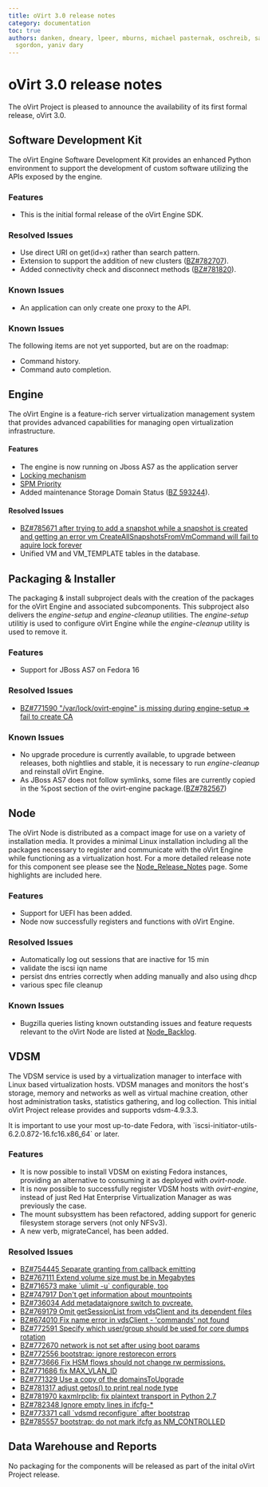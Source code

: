 ```yaml
---
title: oVirt 3.0 release notes
category: documentation
toc: true
authors: danken, dneary, lpeer, mburns, michael pasternak, oschreib, sandrobonazzola,
  sgordon, yaniv dary
---
```


# oVirt 3.0 release notes

The oVirt Project is pleased to announce the availability of its first formal release, oVirt 3.0.

## Software Development Kit

The oVirt Engine Software Development Kit provides an enhanced Python environment to support the development of custom software utilizing the APIs exposed by the engine.

### Features

*   This is the initial formal release of the oVirt Engine SDK.

### Resolved Issues

*   Use direct URI on get(id=x) rather than search pattern.
*   Extension to support the addition of new clusters ([BZ#782707](https://bugzilla.redhat.com/782707)).
*   Added connectivity check and disconnect methods ([BZ#781820](https://bugzilla.redhat.com/781820)).

### Known Issues

*   An application can only create one proxy to the API.

### Known Issues

The following items are not yet supported, but are on the roadmap:

*   Command history.
*   Command auto completion.

## Engine

The oVirt Engine is a feature-rich server virtualization management system that provides advanced capabilities for managing open virtualization infrastructure.

#### Features

*   The engine is now running on Jboss AS7 as the application server
*   [Locking mechanism](/develop/release-management/features/infra/detailedlockmechanism/)
*   [SPM Priority](/develop/release-management/features/storage/spmpriority/)
*   Added maintenance Storage Domain Status ([BZ 593244](http://bugzilla.redhat.com/593244)).

#### Resolved Issues

*   [BZ#785671 after trying to add a snapshot while a snapshot is created and getting an error vm CreateAllSnapshotsFromVmCommand will fail to aquire lock forever](https://bugzilla.redhat.com/785671)
*   Unified VM and VM_TEMPLATE tables in the database.

## Packaging & Installer

The packaging & install subproject deals with the creation of the packages for the oVirt Engine and associated subcomponents. This subproject also delivers the *engine-setup* and *engine-cleanup* utilities. The *engine-setup* utilitiy is used to configure oVirt Engine while the *engine-cleanup* utility is used to remove it.

### Features

*   Support for JBoss AS7 on Fedora 16

### Resolved Issues

*   [BZ#771590 "/var/lock/ovirt-engine" is missing during engine-setup => fail to create CA](https://bugzilla.redhat.com/show_bug.cgi?id=771590)

### Known Issues

*   No upgrade procedure is currently available, to upgrade between releases, both nightlies and stable, it is necessary to run *engine-cleanup* and reinstall oVirt Engine.
*   As JBoss AS7 does not follow symlinks, some files are currently copied in the %post section of the ovirt-engine package.([BZ#782567](https://bugzilla.redhat.com/show_bug.cgi?id=782567))

## Node

The oVirt Node is distributed as a compact image for use on a variety of installation media. It provides a minimal Linux installation including all the packages necessary to register and communicate with the oVirt Engine while functioning as a virtualization host. For a more detailed release note for this component see please see the [Node_Release_Notes](/develop/projects/node/release-notes/) page. Some highlights are included here.

### Features

*   Support for UEFI has been added.
*   Node now successfully registers and functions with oVirt Engine.

### Resolved Issues

*   Automatically log out sessions that are inactive for 15 min
*   validate the iscsi iqn name
*   persist dns entries correctly when adding manually and also using dhcp
*   various spec file cleanup

### Known Issues

*   Bugzilla queries listing known outstanding issues and feature requests relevant to the oVirt Node are listed at [Node_Backlog](/develop/projects/node/backlog/).

## VDSM

The VDSM service is used by a virtualization manager to interface with Linux based virtualization hosts. VDSM manages and monitors the host's storage, memory and networks as well as virtual machine creation, other host administration tasks, statistics gathering, and log collection. This initial oVirt Project release provides and supports vdsm-4.9.3.3.

It is important to use your most up-to-date Fedora, with \`iscsi-initiator-utils-6.2.0.872-16.fc16.x86_64\` or later.

### Features

*   It is now possible to install VDSM on existing Fedora instances, providing an alternative to consuming it as deployed with *ovirt-node*.
*   It is now possible to successfully register VDSM hosts with *ovirt-engine*, instead of just Red Hat Enterprise Virtualization Manager as was previously the case.
*   The mount subsysttem has been refactored, adding support for generic filesystem storage servers (not only NFSv3).
*   A new verb, migrateCancel, has been added.

### Resolved Issues

*   [BZ#754445 Separate granting from callback emitting](http://bugzilla.redhat.com/754445)
*   [BZ#767111 Extend volume size must be in Megabytes](http://bugzilla.redhat.com/767111)
*   [BZ#716573 make \`ulimit -u\` configurable, too](http://bugzilla.redhat.com/716573)
*   [BZ#747917 Don't get information about mountpoints](http://bugzilla.redhat.com/747917)
*   [BZ#736034 Add metadataignore switch to pvcreate.](http://bugzilla.redhat.com/736034)
*   [BZ#769179 Omit getSessionList from vdsClient and its dependent files](http://bugzilla.redhat.com/769179)
*   [BZ#674010 Fix name error in vdsClient - 'commands' not found](http://bugzilla.redhat.com/674010)
*   [BZ#772591 Specify which user/group should be used for core dumps rotation](http://bugzilla.redhat.com/772591)
*   [BZ#772670 network is not set after using boot params](http://bugzilla.redhat.com/772670)
*   [BZ#772556 bootstrap: ignore restorecon errors](http://bugzilla.redhat.com/772556)
*   [BZ#773666 Fix HSM flows should not change rw permissions.](http://bugzilla.redhat.com/773666)
*   [BZ#771686 fix MAX_VLAN_ID](http://bugzilla.redhat.com/771686)
*   [BZ#771329 Use a copy of the domainsToUpgrade](http://bugzilla.redhat.com/771329)
*   [BZ#781317 adjust getos() to print real node type](http://bugzilla.redhat.com/781317)
*   [BZ#781970 kaxmlrpclib: fix plaintext transport in Python 2.7](http://bugzilla.redhat.com/781970)
*   [BZ#782348 Ignore empty lines in ifcfg-\*](http://bugzilla.redhat.com/782348)
*   [BZ#773371 call \`vdsmd reconfigure\` after bootstrap](http://bugzilla.redhat.com/773371)
*   [BZ#785557 bootstrap: do not mark ifcfg as NM_CONTROLLED](http://bugzilla.redhat.com/785557)

## Data Warehouse and Reports

No packaging for the components will be released as part of the inital oVirt Project release.


